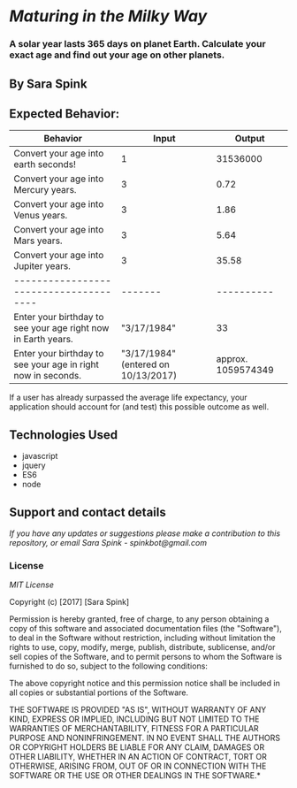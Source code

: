 # _Maturing in the Milky Way_
### A solar year lasts 365 days on planet Earth. Calculate your exact age and find out your age on other planets.
## By Sara Spink
## Expected Behavior:

| Behavior                             | Input | Output   |
|--------------------------------------|-------|----------|
| Convert your age into earth seconds! | 1     | 31536000 |
| Convert your age into Mercury years. | 3     | 0.72     |
| Convert your age into Venus years.   | 3     | 1.86     |
| Convert your age into Mars years.    | 3     | 5.64     |
| Convert your age into Jupiter years. | 3     | 35.58    |
|--------------------------------------|-------|----------|
| Enter your birthday to see your age right now in Earth years. | "3/17/1984" | 33  |
| Enter your birthday to see your age in right now in seconds. | "3/17/1984" (entered on 10/13/2017)   | approx. 1059574349  |

If a user has already surpassed the average life expectancy, your application should account for (and test) this possible outcome as well.

## Technologies Used
- javascript
- jquery
- ES6
- node

## Support and contact details

_If you have any updates or suggestions please make a contribution to this repository, or email Sara Spink - spinkbot@gmail.com_

### License

_MIT License_

Copyright (c) [2017] [Sara Spink]

Permission is hereby granted, free of charge, to any person obtaining a copy of this software and associated documentation files (the "Software"), to deal in the Software without restriction, including without limitation the rights to use, copy, modify, merge, publish, distribute, sublicense, and/or sell copies of the Software, and to permit persons to whom the Software is furnished to do so, subject to the following conditions:

The above copyright notice and this permission notice shall be included in all copies or substantial portions of the Software.

THE SOFTWARE IS PROVIDED "AS IS", WITHOUT WARRANTY OF ANY KIND, EXPRESS OR IMPLIED, INCLUDING BUT NOT LIMITED TO THE WARRANTIES OF MERCHANTABILITY, FITNESS FOR A PARTICULAR PURPOSE AND NONINFRINGEMENT. IN NO EVENT SHALL THE AUTHORS OR COPYRIGHT HOLDERS BE LIABLE FOR ANY CLAIM, DAMAGES OR OTHER LIABILITY, WHETHER IN AN ACTION OF CONTRACT, TORT OR OTHERWISE, ARISING FROM, OUT OF OR IN CONNECTION WITH THE SOFTWARE OR THE USE OR OTHER DEALINGS IN THE SOFTWARE.*
